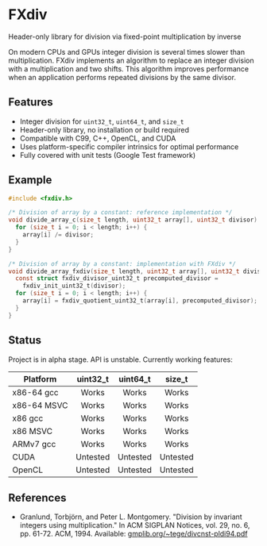 # FXdiv
Header-only library for division via fixed-point multiplication by inverse

On modern CPUs and GPUs integer division is several times slower than multiplication. FXdiv implements an algorithm to replace an integer division with a multiplication and two shifts. This algorithm improves performance when an application performs repeated divisions by the same divisor.

## Features

- Integer division for `uint32_t`, `uint64_t`, and `size_t`
- Header-only library, no installation or build required
- Compatible with C99, C++, OpenCL, and CUDA
- Uses platform-specific compiler intrinsics for optimal performance
- Fully covered with unit tests (Google Test framework)

## Example

```c
#include <fxdiv.h>

/* Division of array by a constant: reference implementation */
void divide_array_c(size_t length, uint32_t array[], uint32_t divisor) {
  for (size_t i = 0; i < length; i++) {
    array[i] /= divisor;
  }
}

/* Division of array by a constant: implementation with FXdiv */
void divide_array_fxdiv(size_t length, uint32_t array[], uint32_t divisor) {
  const struct fxdiv_divisor_uint32_t precomputed_divisor =
    fxdiv_init_uint32_t(divisor);
  for (size_t i = 0; i < length; i++) {
    array[i] = fxdiv_quotient_uint32_t(array[i], precomputed_divisor);
  }
}
```

## Status

Project is in alpha stage. API is unstable. Currently working features:

| Platform        | uint32_t | uint64_t | size_t   |
| --------------- |:--------:|:--------:|:--------:|
| x86-64 gcc      | Works    | Works    | Works    |
| x86-64 MSVC     | Works    | Works    | Works    |
| x86 gcc         | Works    | Works    | Works    |
| x86 MSVC        | Works    | Works    | Works    |
| ARMv7 gcc       | Works    | Works    | Works    |
| CUDA            | Untested | Untested | Untested |
| OpenCL          | Untested | Untested | Untested |

## References

- Granlund, Torbjörn, and Peter L. Montgomery. "Division by invariant integers using multiplication." In ACM SIGPLAN Notices, vol. 29, no. 6, pp. 61-72. ACM, 1994. Available: [gmplib.org/~tege/divcnst-pldi94.pdf](https://gmplib.org/~tege/divcnst-pldi94.pdf)
